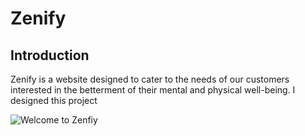 # Zenify

## Introduction
Zenify is a website designed to cater to the needs of our customers interested in the betterment of their mental and physical well-being. I designed this project 

![Welcome to Zenfiy](?url=https://ibrahimabedghane.github.io/ZenfiyProject1/)